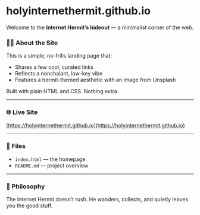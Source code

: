 # holyinternethermit.github.io

Welcome to the **Internet Hermit’s hideout** — a minimalist corner of the web.

### 🧙‍♂️ About the Site

This is a simple, no-frills landing page that:

- Shares a few cool, curated links
- Reflects a nonchalant, low-key vibe
- Features a hermit-themed aesthetic with an image from Unsplash

Built with plain HTML and CSS. Nothing extra.

---

### 🌐 Live Site

[https://holyinternethermit.github.io](https://holyinternethermit.github.io)

---

### 📁 Files

- `index.html` — the homepage
- `README.md` — project overview

---

### 🌊 Philosophy

The Internet Hermit doesn’t rush. He wanders, collects, and quietly leaves you the good stuff.
